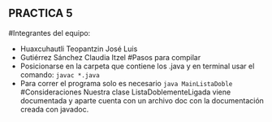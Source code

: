 ## PRACTICA 5
#Integrantes del equipo:
- Huaxcuhautli Teopantzin José Luis
- Gutiérrez Sánchez Claudia Itzel
#Pasos para compilar
- Posicionarse en la carpeta que contiene los .java y en terminal usar el comando: `javac *.java`
- Para correr el programa solo es necesario `java MainListaDoble`
#Consideraciones
Nuestra clase ListaDoblementeLigada viene documentada y aparte cuenta con un archivo doc con la documentación creada con javadoc.
